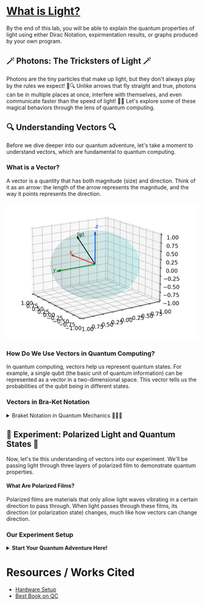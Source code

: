 <link rel="stylesheet" type="text/css" href="styles.css">

# [What is Light?](https://youtu.be/7UuUOXfiz9Q?si=eZvPbhvttn-waPDz)

By the end of this lab, you will be able to explain the quantum properties of light using either Dirac Notation, expirmentation results, or graphs produced by your own program.

## 🪄 Photons: The Tricksters of Light 🪄

Photons are the tiny particles that make up light, but they don't always play by the rules we expect! 🌟🔍 Unlike arrows that fly straight and true, photons can be in multiple places at once, interfere with themselves, and even communicate faster than the speed of light! 🚀✨ Let's explore some of these magical behaviors through the lens of quantum computing.

## 🔍 Understanding Vectors 🔍

Before we dive deeper into our quantum adventure, let's take a moment to understand vectors, which are fundamental to quantum computing.

### What is a Vector?
A vector is a quantity that has both magnitude (size) and direction. Think of it as an arrow: the length of the arrow represents the magnitude, and the way it points represents the direction.

![Layer 3](https://github.com/LilaShiba/Quantum_Collapse_Neuron/blob/main/imgs/qubit_ex.png)


### How Do We Use Vectors in Quantum Computing?
In quantum computing, vectors help us represent quantum states. For example, a single qubit (the basic unit of quantum information) can be represented as a vector in a two-dimensional space. This vector tells us the probabilities of the qubit being in different states.

### Vectors in Bra-Ket Notation
<details>
    <summary>Braket Notation in Quantum Mechanics 🧙‍♀️🔮</summary>
    <br>
    <p>In quantum mechanics, <a href='https://en.wikipedia.org/wiki/Bra%E2%80%93ket_notation'>bra-ket notation</a> is essential for representing quantum states and operations.</p>
    <ul>
        <li><strong>Ket |α⟩</strong>: Represents a quantum state vector. Example: |α⟩ could denote the state of a particle. 🌌</li>
        <li><strong>Bra ⟨β|</strong>: The conjugate transpose of a ket, helps for quick computations over all state space. 🔄</li>
        <li><strong>Inner Product ⟨β|α⟩</strong>: Represents the probability amplitude between states |β⟩ and |α⟩. ✨</li>
        <li><strong>Outer Product |α⟩⟨β|</strong>: An operator that projects onto the state |α⟩. 🌀</li>
    </ul>
    <p>Example in a qubit system:</p>
    <ul>
        <li><strong>Kets</strong>: |0⟩, |1⟩</li>
        <li><strong>Bras</strong>: ⟨0|, ⟨1|</li>
        <li><strong>Inner Product</strong>: ⟨0|1⟩ = 0 (shows orthogonality) 🌠</li>
        <li><strong>Outer Product</strong>: |0⟩⟨0| (a projection operator) 🌙</li>
    </ul>
</details>


## 🧪 Experiment: Polarized Light and Quantum States 🧪

Now, let's tie this understanding of vectors into our experiment. We'll be passing light through three layers of polarized film to demonstrate quantum properties.

#### What Are Polarized Films?
Polarized films are materials that only allow light waves vibrating in a certain direction to pass through. When light passes through these films, its direction (or polarization state) changes, much like how vectors can change direction.

### Our Experiment Setup

<details>
<summary><strong>Start Your Quantum Adventure Here!</strong></summary>
<br>
  
0. **Hardware:** Create a program to measure light in lux using Python & the Raspberry Pi.

 ![image](https://cdn-learn.adafruit.com/assets/assets/000/109/050/medium640/adafruit_products_VEML7700_RasPi_original.jpg?1645044837)

1. **Layer 1:** The first layer of polarized film will align the photons in a specific direction.

  ![Layer 1](https://alienryderflex.com/polarizer/01.gif)

2. **Layer 2:** The second layer, oriented at a different angle, will alter the photons' directions further.

  ![Layer 2](https://alienryderflex.com/polarizer/02.gif)
  
3. **Layer 3:** The third layer will demonstrate how the final direction of the photons is influenced by the previous two layers.

  ![Layer 3](https://alienryderflex.com/polarizer/03.gif)

### Connecting to Vectors
Think of the polarization of light as a vector. Each layer of polarized film changes the direction of this vector. By observing the changes in light intensity and direction after each layer, we can visualize how vectors (quantum states) are manipulated in quantum computing.

### Observing Quantum Behavior
As we pass light through these three layers of polarized film, we observe a phenomenon where the addition of a third filter at a specific angle can allow more light to pass through. Here's how it works:

1. **Polarization Alignment**: 
   - The first polarized filter aligns incoming light waves along a specific polarization direction. Only light waves vibrating in this aligned direction can pass through, while others are blocked.

2. **Further Filtering**:
   - The second filter, oriented at a different angle relative to the first, further restricts the passage of light. It only allows light waves that align with its specific polarization orientation to pass through.

3. **Introducing the Third Filter**:
   - When we add a third filter at a particular angle relative to the first two, it introduces a new polarization direction. This angle is crucial because it can align with some of the previously blocked light waves that were restricted by the orientations of the first two filters.

4. **Enhanced Transmission**:
   - As a result, some of the light that was initially blocked by the first two filters can now pass through the third filter. This is because the third filter's angle allows it to transmit light waves that match its polarization orientation, effectively 'unblocking' certain light paths.

5. **Quantum Analogies**:
   - This behavior resembles quantum superposition, where particles like photons can exist in multiple states simultaneously until observed. In the context of quantum computing, this scenario illustrates how qubits can be manipulated to change their states, akin to how the polarization state of light changes with each additional filter.

In essence, the addition of a third polarized filter at a specific angle alters the available paths for light transmission by introducing a new polarization direction that aligns with previously blocked light waves. This phenomenon demonstrates the intricate relationship between polarization angles and light transmission, drawing parallels to quantum principles such as superposition and state manipulation.

</details>

# Resources / Works Cited
- [Hardware Setup](https://www.adafruit.com/product/4162)
- [Best Book on QC](https://mitpress.mit.edu/9780262526678/quantum-computing/)
